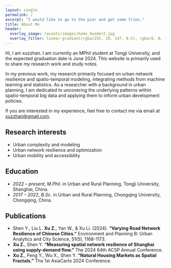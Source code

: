 ```yaml
---
layout: single
permalink: /
excerpt: "I would like to go to the pier and get some fries."
title: About Me
header:
  overlay_image: /assets/images/home_header2.jpg
  overlay_filter: linear-gradient(rgba(255, 20, 147, 0.5), rgba(0, 0, 128, 0.5))
---
```


Hi, I am xuzzhan. I am currently an MPhil student at Tongji University, and the expected graduation date is June 2024. This website is primarily used to share my research work and study notes. 

In my previous work, my research primarily focused on urban network resilience and spatio-temporal modeling, integrating methods from machine learning and statistics. As a researcher with a background in urban planning, I am dedicated to uncovering the underlying patterns within spatio-temporal big data and applying them to inform urban development policies. 

If you are interested in my experience, feel free to contact me via email at [xuzzhan@gmail.com](mailto:xuzzhan@gmail.com).

## Research interests

- Urban complexity and modeling
- Urban network resilience and optimization
- Urban mobility and accessibility

## Education
- *2022 – present*, *M.Phil.* in Urban and Rural Planning, Tongji University, Shanghai, China.
- *2017 – 2022*, *B.Sc.* in Urban and Rural Planning, Chongqing University, Chongqing, China.


## Publications
- Shen Y., Liu L. **Xu Z.**, Yan W., & Xu Li. (2024). **“Varying Road Network Resilience of Chinese Cities.”** Environment and Planning B: Urban Analytics and City Science, 51(5), 1168-1173.
- **Xu Z.**, Shen Y. **“Measuring spatial network resilience of Shanghai using supply-demand flow.”** The 2024 64th ACSP Annual Conference.
- **Xu Z.**, Feng Y., Wu X., Shen Y. **“Natural Housing Markets as Spatial Fractals.”** The 1st  AsiaCarto 2024 Conference.
